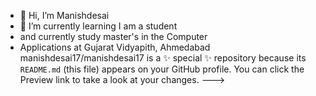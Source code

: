 - 👋 Hi, I’m Manishdesai
- 🌱 I’m currently learning I am a student
- and currently study master's in the Computer
- Applications at Gujarat Vidyapith, Ahmedabad
manishdesai17/manishdesai17 is a ✨ special ✨ repository because its `README.md` (this file) appears on your GitHub profile.
You can click the Preview link to take a look at your changes.
--->
